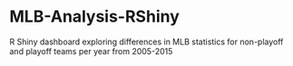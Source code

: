 # MLB-Analysis-RShiny
R Shiny dashboard exploring differences in MLB statistics for non-playoff and playoff teams per year from 2005-2015
